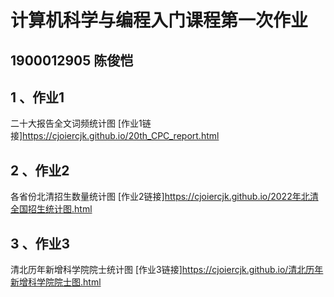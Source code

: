 # 计算机科学与编程入门课程第一次作业

## 1900012905 陈俊恺
## 1 、作业1
 二十大报告全文词频统计图
 [作业1链接]https://cjoiercjk.github.io/20th_CPC_report.html
 <br>
 
 ## 2 、作业2
 各省份北清招生数量统计图
 [作业2链接]https://cjoiercjk.github.io/2022年北清全国招生统计图.html
 <br>
 
 ## 3 、作业3
 清北历年新增科学院院士统计图
 [作业3链接]https://cjoiercjk.github.io/清北历年新增科学院院士图.html
